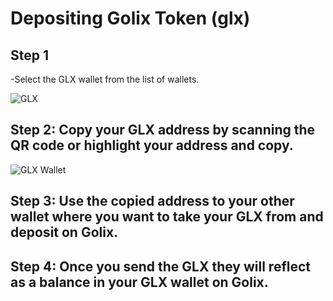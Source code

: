 # Depositing Golix Token (glx)
## Step 1
-Select the GLX wallet from the list of wallets.

![GLX
](https://lh3.googleusercontent.com/YIxCPDDRrtPXwanfKzoSmlc-_CPW3r6jDX9GjDB-T5-toUiuAEiVx-vh9a39Z-3zqDfiOiDnhB5B "GLX")
## Step 2: Copy  your  GLX address by scanning the QR code or highlight your address and copy.

![GLX Wallet
](https://lh3.googleusercontent.com/9vMNGafwT3VPPLYmR4dhDm7fRimtm_gJwGY-YOhSH2b6CxFHugT1tBUqORzmqUb_d1K8sqb9bWPr "GLX Wallet")

## Step 3: Use the copied address to your other wallet where you want to take your GLX from and deposit on Golix.
## Step 4: Once you send the GLX they will reflect as a balance in your GLX wallet on Golix.

